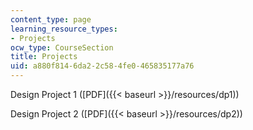 ```yaml
---
content_type: page
learning_resource_types:
- Projects
ocw_type: CourseSection
title: Projects
uid: a880f814-6da2-2c58-4fe0-465835177a76
---
```


Design Project 1 ([PDF]({{< baseurl >}}/resources/dp1))

Design Project 2 ([PDF]({{< baseurl >}}/resources/dp2))